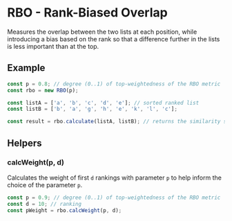 # RBO - Rank-Biased Overlap
Measures the overlap between the two lists at each position, while introducing a bias based on the rank so that a difference further in the lists is less important than at the top.

## Example
```js
const p = 0.8; // degree (0..1) of top-weightedness of the RBO metric
const rbo = new RBO(p);

const listA = ['a', 'b', 'c', 'd', 'e']; // sorted ranked list
const listB = ['b', 'a', 'g', 'h', 'e', 'k', 'l', 'c'];

const result = rbo.calculate(listA, listB); // returns the similarity score achieved
```

## Helpers

### calcWeight(p, d)
Calculates the weight of first `d` rankings with parameter `p` to help inform the choice of the parameter `p`.
```js
const p = 0.9; // degree (0..1) of top-weightedness of the RBO metric
const d = 10; // ranking
const pWeight = rbo.calcWeight(p, d);
```
